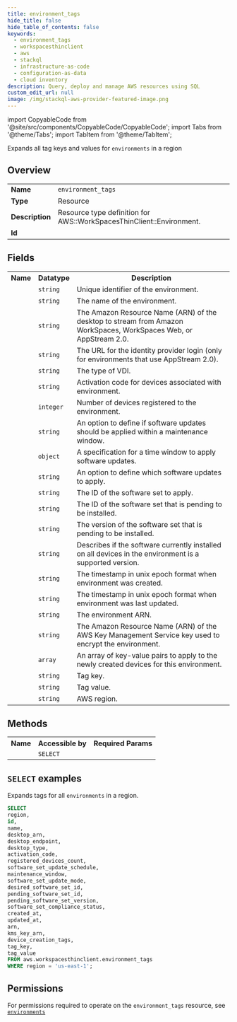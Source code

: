 ```yaml
---
title: environment_tags
hide_title: false
hide_table_of_contents: false
keywords:
  - environment_tags
  - workspacesthinclient
  - aws
  - stackql
  - infrastructure-as-code
  - configuration-as-data
  - cloud inventory
description: Query, deploy and manage AWS resources using SQL
custom_edit_url: null
image: /img/stackql-aws-provider-featured-image.png
---
```


import CopyableCode from '@site/src/components/CopyableCode/CopyableCode';
import Tabs from '@theme/Tabs';
import TabItem from '@theme/TabItem';

Expands all tag keys and values for <code>environments</code> in a region

## Overview
<table>
<tbody>
<tr><td><b>Name</b></td><td><code>environment_tags</code></td></tr>
<tr><td><b>Type</b></td><td>Resource</td></tr>
<tr><td><b>Description</b></td><td>Resource type definition for AWS::WorkSpacesThinClient::Environment.</td></tr>
<tr><td><b>Id</b></td><td><CopyableCode code="aws.workspacesthinclient.environment_tags" /></td></tr>
</tbody>
</table>

## Fields
<table>
<tbody>
<tr><th>Name</th><th>Datatype</th><th>Description</th></tr><tr><td><CopyableCode code="id" /></td><td><code>string</code></td><td>Unique identifier of the environment.</td></tr>
<tr><td><CopyableCode code="name" /></td><td><code>string</code></td><td>The name of the environment.</td></tr>
<tr><td><CopyableCode code="desktop_arn" /></td><td><code>string</code></td><td>The Amazon Resource Name (ARN) of the desktop to stream from Amazon WorkSpaces, WorkSpaces Web, or AppStream 2.0.</td></tr>
<tr><td><CopyableCode code="desktop_endpoint" /></td><td><code>string</code></td><td>The URL for the identity provider login (only for environments that use AppStream 2.0).</td></tr>
<tr><td><CopyableCode code="desktop_type" /></td><td><code>string</code></td><td>The type of VDI.</td></tr>
<tr><td><CopyableCode code="activation_code" /></td><td><code>string</code></td><td>Activation code for devices associated with environment.</td></tr>
<tr><td><CopyableCode code="registered_devices_count" /></td><td><code>integer</code></td><td>Number of devices registered to the environment.</td></tr>
<tr><td><CopyableCode code="software_set_update_schedule" /></td><td><code>string</code></td><td>An option to define if software updates should be applied within a maintenance window.</td></tr>
<tr><td><CopyableCode code="maintenance_window" /></td><td><code>object</code></td><td>A specification for a time window to apply software updates.</td></tr>
<tr><td><CopyableCode code="software_set_update_mode" /></td><td><code>string</code></td><td>An option to define which software updates to apply.</td></tr>
<tr><td><CopyableCode code="desired_software_set_id" /></td><td><code>string</code></td><td>The ID of the software set to apply.</td></tr>
<tr><td><CopyableCode code="pending_software_set_id" /></td><td><code>string</code></td><td>The ID of the software set that is pending to be installed.</td></tr>
<tr><td><CopyableCode code="pending_software_set_version" /></td><td><code>string</code></td><td>The version of the software set that is pending to be installed.</td></tr>
<tr><td><CopyableCode code="software_set_compliance_status" /></td><td><code>string</code></td><td>Describes if the software currently installed on all devices in the environment is a supported version.</td></tr>
<tr><td><CopyableCode code="created_at" /></td><td><code>string</code></td><td>The timestamp in unix epoch format when environment was created.</td></tr>
<tr><td><CopyableCode code="updated_at" /></td><td><code>string</code></td><td>The timestamp in unix epoch format when environment was last updated.</td></tr>
<tr><td><CopyableCode code="arn" /></td><td><code>string</code></td><td>The environment ARN.</td></tr>
<tr><td><CopyableCode code="kms_key_arn" /></td><td><code>string</code></td><td>The Amazon Resource Name (ARN) of the AWS Key Management Service key used to encrypt the environment.</td></tr>
<tr><td><CopyableCode code="device_creation_tags" /></td><td><code>array</code></td><td>An array of key-value pairs to apply to the newly created devices for this environment.</td></tr>
<tr><td><CopyableCode code="tag_key" /></td><td><code>string</code></td><td>Tag key.</td></tr>
<tr><td><CopyableCode code="tag_value" /></td><td><code>string</code></td><td>Tag value.</td></tr>
<tr><td><CopyableCode code="region" /></td><td><code>string</code></td><td>AWS region.</td></tr>
</tbody>
</table>

## Methods

<table>
<tbody>
  <tr>
    <th>Name</th>
    <th>Accessible by</th>
    <th>Required Params</th>
  </tr>
  <tr>
    <td><CopyableCode code="list_resources" /></td>
    <td><code>SELECT</code></td>
    <td><CopyableCode code="region" /></td>
  </tr>
</tbody>
</table>

## `SELECT` examples
Expands tags for all <code>environments</code> in a region.
```sql
SELECT
region,
id,
name,
desktop_arn,
desktop_endpoint,
desktop_type,
activation_code,
registered_devices_count,
software_set_update_schedule,
maintenance_window,
software_set_update_mode,
desired_software_set_id,
pending_software_set_id,
pending_software_set_version,
software_set_compliance_status,
created_at,
updated_at,
arn,
kms_key_arn,
device_creation_tags,
tag_key,
tag_value
FROM aws.workspacesthinclient.environment_tags
WHERE region = 'us-east-1';
```


## Permissions

For permissions required to operate on the <code>environment_tags</code> resource, see <a href="/services/workspacesthinclient/environments/#permissions"><code>environments</code></a>

